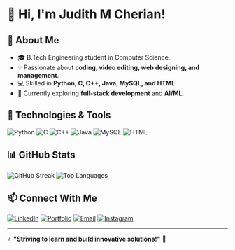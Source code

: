 # 👋 Hi, I'm Judith M Cherian!

## 🚀 About Me
- 🎓 B.Tech Engineering student in Computer Science.
- 💡 Passionate about **coding, video editing, web designing, and management**.
- 💻 Skilled in **Python, C, C++, Java, MySQL, and HTML**.
- 🌱 Currently exploring **full-stack development** and **AI/ML**.

## 🔧 Technologies & Tools
![Python](https://img.shields.io/badge/Python-3776AB?style=flat&logo=python&logoColor=white)
![C](https://img.shields.io/badge/C-00599C?style=flat&logo=c&logoColor=white)
![C++](https://img.shields.io/badge/C++-00599C?style=flat&logo=c%2B%2B&logoColor=white)
![Java](https://img.shields.io/badge/Java-007396?style=flat&logo=java&logoColor=white)
![MySQL](https://img.shields.io/badge/MySQL-4479A1?style=flat&logo=mysql&logoColor=white)
![HTML](https://img.shields.io/badge/HTML-E34F26?style=flat&logo=html5&logoColor=white)

## 📊 GitHub Stats
![GitHub Streak](https://github-readme-streak-stats.herokuapp.com/?user=judithmcherian&theme=tokyonight)
![Top Languages](https://github-readme-stats.vercel.app/api/top-langs/?username=judithmcherian&layout=compact&theme=tokyonight)

## 📫 Connect With Me
[![LinkedIn](https://img.shields.io/badge/LinkedIn-0077B5?style=flat&logo=linkedin&logoColor=white)](https://www.linkedin.com/in/judith-m-cherian-33205a327?utm_source=share&utm_campaign=share_via&utm_content=profile&utm_medium=android_app)
[![Portfolio](https://img.shields.io/badge/Portfolio-000?style=flat&logo=web&logoColor=white)](https://your-portfolio-link.com)
[![Email](https://img.shields.io/badge/Email-D14836?style=flat&logo=gmail&logoColor=white)](mailto:cherianjudith@gmail.com)
[![Instagram](https://img.shields.io/badge/Instagram-E4405F?style=flat&logo=instagram&logoColor=white)](https://www.instagram.com/_judithcherian_)

---

⭐ **"Striving to learn and build innovative solutions!"** 🚀
